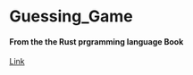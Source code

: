 # Guessing_Game

#### From the the Rust prgramming language Book

[Link](https://doc.rust-lang.org/book/ch02-00-guessing-game-tutorial.html)